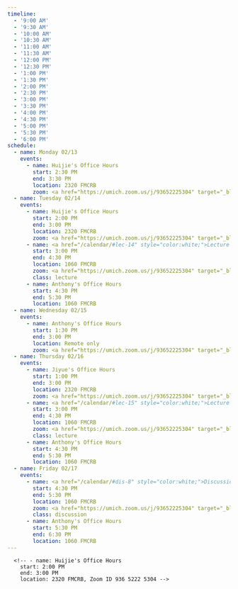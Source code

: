 ```yaml
---
timeline:
  - '9:00 AM'
  - '9:30 AM'
  - '10:00 AM'
  - '10:30 AM'
  - '11:00 AM'
  - '11:30 AM'
  - '12:00 PM'
  - '12:30 PM'
  - '1:00 PM'
  - '1:30 PM'
  - '2:00 PM'
  - '2:30 PM'
  - '3:00 PM'
  - '3:30 PM'
  - '4:00 PM'
  - '4:30 PM'
  - '5:00 PM'
  - '5:30 PM'
  - '6:00 PM'
schedule:
  - name: Monday 02/13
    events:
      - name: Huijie's Office Hours
        start: 2:30 PM
        end: 3:30 PM
        location: 2320 FMCRB
        zoom: <a href="https://umich.zoom.us/j/93652225304" target="_blank" style="color:white;">Zoom Link</a>
  - name: Tuesday 02/14
    events:
      - name: Huijie's Office Hours
        start: 2:00 PM
        end: 3:00 PM
        location: 2320 FMCRB
        zoom: <a href="https://umich.zoom.us/j/93652225304" target="_blank" style="color:white;">Zoom Link</a>
      - name: <a href="/calendar/#lec-14" style="color:white;">Lecture 14</a>
        start: 3:00 PM
        end: 4:30 PM
        location: 1060 FMCRB
        zoom: <a href="https://umich.zoom.us/j/93652225304" target="_blank" style="color:white;">Zoom Link</a>
        class: lecture
      - name: Anthony's Office Hours
        start: 4:30 PM
        end: 5:30 PM
        location: 1060 FMCRB
  - name: Wednesday 02/15
    events:
      - name: Anthony's Office Hours
        start: 1:30 PM
        end: 3:00 PM
        location: Remote only
        zoom: <a href="https://umich.zoom.us/j/93652225304" target="_blank" style="color:white;">Zoom Link</a>
  - name: Thursday 02/16
    events:
      - name: Jiyue's Office Hours
        start: 1:00 PM
        end: 3:00 PM
        location: 2320 FMCRB
        zoom: <a href="https://umich.zoom.us/j/93652225304" target="_blank" style="color:white;">Zoom Link</a>
      - name: <a href="/calendar/#lec-15" style="color:white;">Lecture 15</a>
        start: 3:00 PM
        end: 4:30 PM
        location: 1060 FMCRB
        zoom: <a href="https://umich.zoom.us/j/93652225304" target="_blank" style="color:white;">Zoom Link</a>
        class: lecture
      - name: Anthony's Office Hours
        start: 4:30 PM
        end: 5:30 PM
        location: 1060 FMCRB
  - name: Friday 02/17
    events:
      - name: <a href="/calendar/#dis-8" style="color:white;">Discussion 8</a>
        start: 4:30 PM
        end: 5:30 PM
        location: 1060 FMCRB
        zoom: <a href="https://umich.zoom.us/j/93652225304" target="_blank" style="color:white;">Zoom Link</a>
        class: discussion
      - name: Anthony's Office Hours
        start: 5:30 PM
        end: 6:30 PM
        location: 1060 FMCRB
---
```


      <!-- - name: Huijie's Office Hours
        start: 2:00 PM
        end: 3:00 PM
        location: 2320 FMCRB, Zoom ID 936 5222 5304 -->